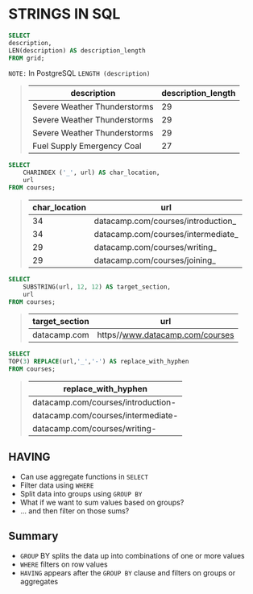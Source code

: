 # STRINGS IN SQL 
```sql
SELECT
description,
LEN(description) AS description_length
FROM grid;
```
`NOTE:` In PostgreSQL `LENGTH (description)`
>description | description_length |
>|---------|--------------------|
>| Severe Weather Thunderstorms | 29 |
>| Severe Weather Thunderstorms | 29 |
>| Severe Weather Thunderstorms | 29 |
>| Fuel Supply Emergency Coal | 27|


```sql
SELECT
    CHARINDEX ('_', url) AS char_location,
    url
FROM courses;
```

>| char_location | url |
>|-----------|--------------------------|
>| 34 | datacamp.com/courses/introduction_ |
>| 34 | datacamp.com/courses/intermediate_ |
>| 29 | datacamp.com/courses/writing_ |
>| 29 | datacamp.com/courses/joining_|

```sql
SELECT
    SUBSTRING(url, 12, 12) AS target_section,
    url
FROM courses;
```


>| target_section | url |
>|-|-|
>| datacamp.com |https//www.datacamp.com/courses |

```SQL
SELECT
TOP(3) REPLACE(url,'_','-') AS replace_with_hyphen
FROM courses;
```

>| replace_with_hyphen |
>|-------------------|
>| datacamp.com/courses/introduction- |
>| datacamp.com/courses/intermediate- |
>| datacamp.com/courses/writing- |

## HAVING
* Can use aggregate functions in `SELECT`
* Filter data using `WHERE`
* Split data into groups using `GROUP BY`
* What if we want to sum values based on groups?
* ... and then filter on those sums?

## Summary
* `GROUP` BY splits the data up into combinations of one or more values
* `WHERE` filters on row values
* `HAVING` appears after the `GROUP BY` clause and filters on groups or aggregates

